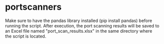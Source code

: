 # portscanners

Make sure to have the pandas library installed (pip install pandas) before running the script. After execution, the port scanning results will be saved to an Excel file named "port_scan_results.xlsx" in the same directory where the script is located.

